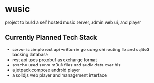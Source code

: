 # wusic
project to build a self hosted music server, admin web ui, and player

## Currently Planned Tech Stack
* server is simple rest api written in go using chi routing lib and sqlite3 backing database
* rest api uses protobuf as exchange format
* apache used serve m3u8 files and audio data over hls
* a jetpack compose android player
* a solidjs web player and management interface